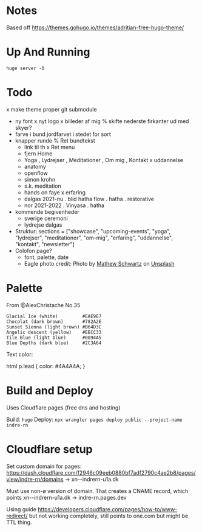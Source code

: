 # Notes

Based off https://themes.gohugo.io/themes/adritian-free-hugo-theme/

# Up And Running
 
 `huge server -D`


# Todo

x make theme proper git submodule
* ny font
x nyt logo
x billeder af mig
% skifte nederste firkanter ud med skyer?
* farve i bund jordfarvet i stedet for sort
* knapper runde
% Ret bundtekst
    - link til th
x Ret menu
    - fjern Home
    - Yoga , Lydrejser , Meditationer , Om mig , Kontakt
x uddannelse
    - anatomy
    - openflow
    - simon krohn
    - s.k. meditation
    - hands on faye
x erfaring
    - dalgas 2021-nu
        . blid hatha flow
        . hatha
        . restorative
    - nor 2021-2022
        . Vinyasa
        . hatha
* kommende begivenheder
    - sverige ceremoni
    - lydrejse dalgas
* Struktur:
  sections = ["showcase", "upcoming-events", "yoga", "lydrejser", "meditationer", "om-mig", "erfaring", "uddannelse", "kontakt", "newsletter"]
* Colofon page? 
    - font, palette, date
    - Eagle photo credit: Photo by <a href="https://unsplash.com/@cadop?utm_content=creditCopyText&utm_medium=referral&utm_source=unsplash">Mathew Schwartz</a> on <a href="https://unsplash.com/photos/bald-eagle-flying-on-skies-OjQgsR1oyEw?utm_content=creditCopyText&utm_medium=referral&utm_source=unsplash">Unsplash</a>
  

# Palette

From @AlexChristache No.35

    Glacial Ice (white)         #EAE9E7
    Chocolat (dark brown)       #782A2E
    Sunset Sienna (light brown) #B64D3C
    Angelic descent (yellow)    #EECC33
    Tile Blue (light blue)      #0094A5
    Blue Depths (dark blue)     #2C3A64

Text color:

html p.lead {
    color: #4A4A4A;
}

# Build and Deploy

Uses Cloudflare pages (free dns and hosting)

Build: `hugo`
Deploy: `npx wrangler pages deploy public --project-name indre-rn`

# Cloudflare setup

Set custom domain for pages: https://dash.cloudflare.com/f2946c09eeb0880bf7adf2790c4ae2b8/pages/view/indre-rn/domains  -> xn--indrern-u1a.dk

Must use non-ø version of domain. That creates a CNAME record, which points xn--indrern-u1a.dk -> indre-rn.pages.dev

Using guide https://developers.cloudflare.com/pages/how-to/www-redirect/ but not working completely, still points to one.com but might be TTL thing.


